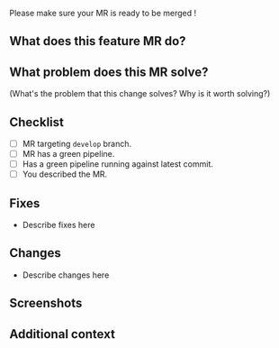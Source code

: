 Please make sure your MR is ready to be merged !

## What does this feature MR do?

<!-- Briefly describe -->

## What problem does this MR solve?

(What's the problem that this change solves? Why is it worth solving?)

## Checklist

- [ ] MR targeting `develop` branch.
- [ ] MR has a green pipeline.
- [ ] Has a green pipeline running against latest commit.
- [ ] You described the MR.

## Fixes

* Describe fixes here

## Changes

* Describe changes here

## Screenshots

<!-- If applicable, add screenshots to help explain your problem. -->

## Additional context

<!-- Add any other context about the problem here. -->
